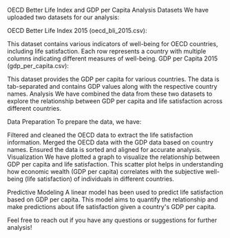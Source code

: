 OECD Better Life Index and GDP per Capita Analysis
Datasets
We have uploaded two datasets for our analysis:

OECD Better Life Index 2015 (oecd_bli_2015.csv):

This dataset contains various indicators of well-being for OECD countries, including life satisfaction.
Each row represents a country with multiple columns indicating different measures of well-being.
GDP per Capita 2015 (gdp_per_capita.csv):

This dataset provides the GDP per capita for various countries.
The data is tab-separated and contains GDP values along with the respective country names.
Analysis
We have combined the data from these two datasets to explore the relationship between GDP per capita and life satisfaction across different countries.

Data Preparation
To prepare the data, we have:

Filtered and cleaned the OECD data to extract the life satisfaction information.
Merged the OECD data with the GDP data based on country names.
Ensured the data is sorted and aligned for accurate analysis.
Visualization
We have plotted a graph to visualize the relationship between GDP per capita and life satisfaction. This scatter plot helps in understanding how economic wealth (GDP per capita) correlates with the subjective well-being (life satisfaction) of individuals in different countries.

Predictive Modeling
A linear model has been used to predict life satisfaction based on GDP per capita. This model aims to quantify the relationship and make predictions about life satisfaction given a country's GDP per capita.

Feel free to reach out if you have any questions or suggestions for further analysis!





